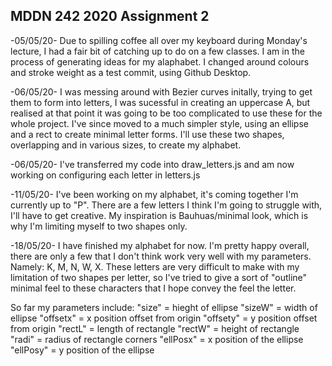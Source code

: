 ## MDDN 242 2020 Assignment 2

-05/05/20-
Due to spilling coffee all over my keyboard during Monday's lecture, I had a fair bit of catching up to do on a few classes. I am in the process of generating ideas for my alaphabet. I changed around colours and stroke weight as a test commit, using Github Desktop.

-06/05/20-
I was messing around with Bezier curves initally, trying to get them to form into letters, I was sucessful in creating an uppercase A, but realised at that point it was going to be too complicated to use these for the whole project. I've since moved to a much simpler style, using an ellipse and a rect to create minimal letter forms. I'll use these two shapes, overlapping and in various sizes, to create my alphabet.

-06/05/20-
I've transferred my code into draw_letters.js and am now working on configuring each letter in letters.js

-11/05/20-
I've been working on my alphabet, it's coming together I'm currently up to "P". There are a few letters I think I'm going to struggle with, I'll have to get creative. My inspiration is Bauhuas/minimal look, which is why I'm limiting myself to two shapes only.


-18/05/20-
I have finished my alphabet for now. I'm pretty happy overall, there are only a few that I don't think work very well with my parameters. Namely: K, M, N, W, X. 
These letters are very difficult to make with my limitation of two shapes per letter, so I've tried to give a sort of "outline" minimal feel to these characters that I hope convey the feel the letter.

So far my parameters include:
  "size"    = hieght of ellipse
  "sizeW"   = width of ellipse 
  "offsetx" = x position offset from origin
  "offsety" = y position offset from origin
  "rectL"   = length of rectangle
  "rectW"   = height of rectangle
  "radi"    = radius of rectangle corners
  "ellPosx" = x position of the ellipse
  "ellPosy" = y position of the ellipse
